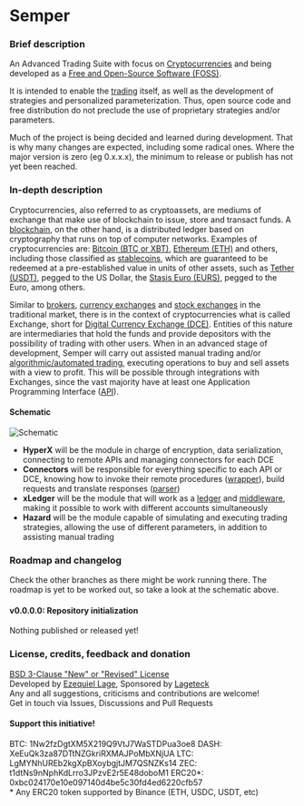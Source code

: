 # Semper

### Brief description

An Advanced Trading Suite with focus on [Cryptocurrencies](https://en.wikipedia.org/wiki/Cryptocurrency) and being developed as a [Free and Open-Source Software (FOSS)](https://en.wikipedia.org/wiki/Free_and_open-source_software). 

It is intended to enable the [trading]([trading](https://en.wikipedia.org/wiki/Trade)) itself, as well as the development of strategies and personalized parameterization. Thus, open source code and free distribution do not preclude the use of proprietary strategies and/or parameters.

Much of the project is being decided and learned during development. That is why many changes are expected, including some radical ones. Where the major version is zero (eg 0.x.x.x), the minimum to release or publish has not yet been reached.

### In-depth description

Cryptocurrencies, also referred to as cryptoassets, are mediums of exchange that make use of blockchain to issue, store and transact funds. A [blockchain](https://en.wikipedia.org/wiki/Blockchain), on the other hand, is a distributed ledger based on cryptography that runs on top of computer networks. Examples of cryptocurrencies are: [Bitcoin (BTC or XBT)](https://en.wikipedia.org/wiki/Bitcoin), [Ethereum (ETH)](https://en.wikipedia.org/wiki/Ethereum) and others, including those classified as [stablecoins](https://en.wikipedia.org/wiki/Stablecoin), which are guaranteed to be redeemed at a pre-established value in units of other assets, such as [Tether (USDT)](https://en.wikipedia.org/wiki/Tether_(cryptocurrency)), pegged to the US Dollar, the [Stasis Euro (EURS)](https://eurs.stasis.net/), pegged to the Euro, among others.

Similar to [brokers](https://en.wikipedia.org/wiki/Broker), [currency exchanges](https://en.wikipedia.org/wiki/Bureau_de_change) and [stock exchanges](https://en.wikipedia.org/wiki/Stock_exchange) in the traditional market, there is in the context of cryptocurrencies what is called Exchange, short for [Digital Currency Exchange (DCE)](https://en.wikipedia.org/wiki/Cryptocurrency_exchange). Entities of this nature are intermediaries that hold the funds and provide depositors with the possibility of trading with other users. When in an advanced stage of development, Semper will carry out assisted manual trading and/or [algorithmic/automated trading](https://en.wikipedia.org/wiki/Automated_trading_system), executing operations to buy and sell assets with a view to profit. This will be possible through integrations with Exchanges, since the vast majority have at least one Application Programming Interface ([API](https://en.wikipedia.org/wiki/API)).

#### Schematic

![Schematic](./docs/schematic.png?raw=true "Schematic")

- **HyperX** will be the module in charge of encryption, data serialization, connecting to remote APIs and managing connectors for each DCE
- **Connectors** will be responsible for everything specific to each API or DCE, knowing how to invoke their remote procedures ([wrapper](https://en.wikipedia.org/wiki/Wrapper_library#Cross-language/runtime_interoperability)), build requests and translate responses ([parser](https://en.wikipedia.org/wiki/Parsing#Parser))
- **xLedger** will be the module that will work as a [ledger](https://en.wikipedia.org/wiki/Ledger) and [middleware](https://en.wikipedia.org/wiki/Middleware_(distributed_applications)), making it possible to work with different accounts simultaneously
- **Hazard** will be the module capable of simulating and executing trading strategies, allowing the use of different parameters, in addition to assisting manual trading

### Roadmap and changelog

Check the other branches as there might be work running there. The roadmap is yet to be worked out, so take a look at the schematic above.

#### v0.0.0.0: Repository initialization

Nothing published or released yet!

### License, credits, feedback and donation

[BSD 3-Clause "New" or "Revised" License](./LICENSE.md)  
Developed by [Ezequiel Lage](https://twitter.com/ezlage), Sponsored by [Lageteck](https://lageteck.com)  
Any and all suggestions, criticisms and contributions are welcome!  
Get in touch via Issues, Discussions and Pull Requests  

#### Support this initiative!
BTC: 1Nw2fzDgtXM5X219Q9VtJ7WaSTDPua3oe8
DASH: XeEuQk3za87DTtNZGkriRXMAJPoMbXNjUA
LTC: LgMYNhUREb2kgXpBXoybgjtJM7QSNZKs14
ZEC: t1dtNs9nNphKdLrro3JPzvE2r5E48doboM1
ERC20*: 0xbc024170e10e097140d4be5c30fd4ed6220cfb57  
\* Any ERC20 token supported by Binance (ETH, USDC, USDT, etc)
